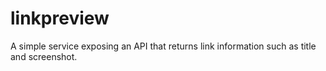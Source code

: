 linkpreview
===========

A simple service exposing an API that returns link information such as title and screenshot.